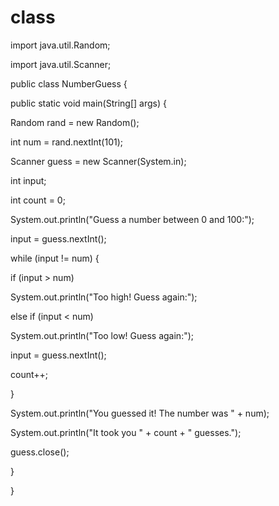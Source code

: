 # class
import java.util.Random;

import java.util.Scanner;

public class NumberGuess {

public static void main(String[] args) {

Random rand = new Random();

int num = rand.nextInt(101);

Scanner guess = new Scanner(System.in);

int input;

int count = 0;

System.out.println("Guess a number between 0 and 100:");

input = guess.nextInt();

while (input != num) {

if (input > num)

System.out.println("Too high! Guess again:");

else if (input < num)

System.out.println("Too low! Guess again:");

input = guess.nextInt();

count++;

}

System.out.println("You guessed it! The number was " + num);

System.out.println("It took you " + count + " guesses.");

guess.close();

}

}
